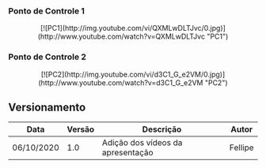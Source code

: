 ### Ponto de Controle 1
<center>
[![PC1](http://img.youtube.com/vi/QXMLwDLTJvc/0.jpg)](http://www.youtube.com/watch?v=QXMLwDLTJvc "PC1")
</center>

### Ponto de Controle 2
<center>
[![PC2](http://img.youtube.com/vi/d3C1_G_e2VM/0.jpg)](http://www.youtube.com/watch?v=d3C1_G_e2VM "PC2")
</center>

## Versionamento
Data | Versão | Descrição | Autor 
------ | --------- | ---------- | --------
06/10/2020 | 1.0 | Adição dos vídeos da apresentação | Fellipe
